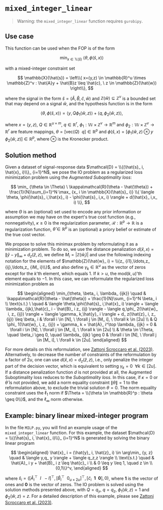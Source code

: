 
# `mixed_integer_linear`

>Warning: the `mixed_integer_linear` function requires `gurobipy`.

## Use case

This function can be used when the FOP is of the form

$$
\min_ {x \in \mathbb{X}(\hat{s})} \ \langle \theta,\phi(\hat{s}, x) \rangle
$$

with a mixed-integer constraint set

$$
\mathbb{X}(\hat{s}) = \left\\{ x=(y,z) \in \mathbb{R}^u \times \mathbb{Z}^v : \hat{A}y + \hat{B}z \leq \hat{c}, \ z \in \mathbb{Z}(\hat{w}) \right\\},
$$

where the signal in the form $\hat{s} = (\hat{A}, \hat{B}, \hat{c}, \hat{w})$ and $\mathbb{Z}(\hat{w}) \subseteq \mathbb{Z}^v$ is a bounded set that may depend on a signal $\hat{w}$, and the hypothesis function is in the form

$$
\langle \theta,\phi(\hat{s}, x) \rangle = \langle y,Q \phi_ 1(\hat{w}, z) \rangle  + \langle q,\phi_ 2(\hat{w}, z)  \rangle ,
$$

where $x = (y,z)$, $Q \in \mathbb{R}^{u \times m}$, $q \in \mathbb{R}^r$, $\phi_ 1: \mathbb{W} \times \mathbb{Z}^v \to \mathbb{R}^m$ and $\phi_ 2: \mathbb{W} \times \mathbb{Z}^v \to \mathbb{R}^r$ are feature mappings, $\theta = [\text{vec}(Q)  \ \ q] \in \mathbb{R}^p$ and $\phi(\hat{s}, x) = [\phi_ 1(\hat{w}, z) \otimes y \quad \phi_ 2(\hat{w}, z)] \in \mathbb{R}^p$, where $\otimes$ is the Kronecker product.

## Solution method

Given a dataset of signal-response data $\mathcal{D} = \\{(\hat{s}_ i, \hat{x}_ i)\\}_ {i=1}^N$, we pose the IO problem as a regularized loss minimization problem using the *Augmented Suboptimality loss*:

$$
\min_ {\theta \in \Theta} \ \kappa\mathcal{R}(\theta - \hat{\theta}) + \frac{1}{N}\sum_{i=1}^N \max_ {x_ i \in \mathbb{X}(\hat{s}_ i)} \\{ \langle \theta, \phi(\hat{s}_ i,\hat{x}_ i) - \phi(\hat{s}_ i,x_ i) \rangle + d(\hat{x}_ i,x_ i) \\},
$$

where $\Theta$ is an (optional) set used to encode any prior information or assumption we may have on the expert's true cost function (e.g., nonnegativity), $\kappa \geq 0$ is the regularization parameter, $\mathcal{R} : \mathbb{R}^p \to \mathbb{R}$ is a regularization function, $\hat{\theta} \in \mathbb{R}^p$ is an (optional) a priory belief or estimate of the true cost vector.

We propose to solve this minimax problem by reformulating it as a minimization problem. To do so, we use the distance penalization $d(\hat{x}, x) = \rVert \hat{y} - y \rVert_ \infty + d_ z(\hat{z}, z)$, we define $M_ i = |\mathbb{Z}(\hat{w}_ i)|$ and use the following indexing notation for the elements of $\mathbb{Z}(\hat{w}_ i) = \\{z_ {i1},\ldots,z_ {ij},\ldots,z_ {iM_ i}\\}$, and also define $\gamma_ k \in \mathbb{R}^u$ as the vector of zeros except for the $k$'th element, which equals $1$. If $k > u$, the $\text{mod}(k,u)$'th element equals to $-1$. In this case, we can reformulate the regularized loss minimization problem as

$$
\begin{aligned}
\min_{\theta, \beta_ i, \lambda_ {ijk}} \quad & \kappa\mathcal{R}(\theta - \hat{\theta}) + \frac{1}{N}\sum_ {i=1}^N \beta_ i  \\
\text{s.t.} \ \quad & \langle \theta,\phi(\hat{s}_ i,\hat{x}_ i) \rangle + \langle \lambda_ {ijk},\hat{c}_ i - \hat{B}_ i z_ {ij} \rangle - \langle q,\phi_ 2(\hat{w}_ i, z_ {ij}) \rangle  + \langle \gamma_ k,\hat{y}_ i \rangle  + d_ z(\hat{z}_ i, z_ {ij}) \leq \beta_ i & \forall i \in [N], \ \forall j \in [M_ i], \ \forall k \in [2u] \\
& Q \phi_ 1(\hat{w}_ i, z_ {ij}) + \gamma_ k + \hat{A}_ i^\top \lambda_ {ijk} = 0 & \forall i \in [N], \ \forall j \in [M_ i], \ \forall k \in [2u] \\
& \theta \in \Theta, \quad \beta_i \geq 0, \quad \lambda_ {ijk} \geq 0 & \forall i \in [N], \ \forall j \in [M_ i], \ \forall k \in [2u].
\end{aligned}
$$

For more details on this reformulation, see [Zattoni Scroccaro et al. (2023)](https://arxiv.org/abs/2305.07730). Alternatively, to decrease the number of constraints of the reformulation by a factor of $2u$, one can use $d(\hat{x}, x) = d_ z(\hat{z}, z)$, i.e., only penalize the integer part of the decision vector, which is equivalent to setting $\gamma_k =0 \ \ \forall k \in [2u]$. If a distance penalization function $d$ is not provided at all, the Augmented Suboptimality loss reduces to the *Suboptimality loss*. In this case, if $\kappa=0$ or $\hat{\theta}$ is not provided, we add a norm equality constraint $\rVert \theta \rVert = 1$ to the reformulation above, to exclude the trivial solution $\theta = 0$. The norm equality constraint uses the $\ell_ 1$ norm if $\Theta = \\{\theta \in \mathbb{R}^p : \theta \geq 0\\}$, and the $\ell_ \infty$ norm otherwise. 

## Example: binary linear mixed-integer program

In the file `MILP.py`, you will find an example usage of the `mixed_integer_linear` function. For this example, the dataset $\mathcal{D} = \\{(\hat{s}_ i, \hat{x}_ i)\\}_ {i=1}^N$ is generated by solving the binary linear program

$$
\begin{aligned}
\hat{x}_ i = (\hat{y}_ i, \hat{z}_ i) \in \arg\min_ {y, z} \quad &  \langle y,q_ y \rangle + \langle q_z,z \rangle \\
\text{s.t.} \quad & \hat{A}_ i y + \hat{B}_ i z \leq \hat{c}_ i \\
& 0 \leq y \leq 1, \quad z \in \\{0,1\\}^v,
\end{aligned}
$$

where $\hat{s}_ i = ([\hat{A}_ i^\top \ \ I \ \ -I]^\top, [\hat{B}_ i^\top \ \ 0_ {u \times 2u} ]^\top, [\hat{c}_ i \ \ \mathbf{1} \ \ \mathbf{0}], 0)$, where $\mathbf{1}$ is the vector of ones and $\mathbf{0}$ is the vector of zeros. The IO problem is solved using the solution methods presented above, with $Q=q_y$, $q=q_z$, $\phi_ 1(\hat{w},z) = 1$ and $\phi_ 2(\hat{w},z) = z$. For a detailed description of this example, please see [Zattoni Scroccaro et al. (2023)](https://arxiv.org/abs/2305.07730).
